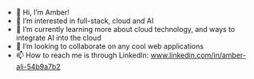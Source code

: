 - 👋 Hi, I’m Amber!
- 👀 I’m interested in full-stack, cloud and AI
- 🌱 I’m currently learning more about cloud technology, and ways to integrate AI into the cloud
- 💞️ I’m looking to collaborate on any cool web applications 
- 📫 How to reach me is through LinkedIn: www.linkedin.com/in/amber-ali-54b9a7b2 

<!---
coolcucumb3r-amber/coolcucumb3r-amber is a ✨ special ✨ repository because its `README.md` (this file) appears on your GitHub profile.
You can click the Preview link to take a look at your changes.
--->
